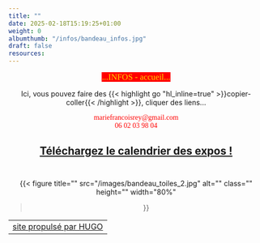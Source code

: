 ```yaml
---
title: ""
date: 2025-02-18T15:19:25+01:00
weight: 0
albumthumb: "/infos/bandeau_infos.jpg"
draft: false
resources:
---
```

<center>

<span  style="background-color:red; color:#ffd700; 
           font-size:120%;font-family:verdana;">
           ...INFOS - accueil...</span>

Ici, vous pouvez faire des {{< highlight go "hl_inline=true" >}}copier-coller{{< /highlight >}}, cliquer des liens...
<br>

<span style="color:red;font-size:100%;font-family:verdana;">mariefrancoisrey</span>*<span style="color:red;font-size:100%;font-family:verdana;">@</span>*<span style="color:red;font-size:100%;font-family:verdana;">gmail.com</span> <br>
<span style="color:red;font-size:100%;font-family:verdana;">06 02 03 98 04</span>

## [Téléchargez le calendrier des expos !](telechargement/calendrier-expos-Francoise-2025.pdf)<br><br>

{{< figure
  title=""
  src="/images/bandeau_toiles_2.jpg"
  alt="" 
  class=""
  height=""
  width="80%"
>}}

</center>

|              | 
|      --:     |
| [site propulsé par HUGO](https://gohugo.io/)|


